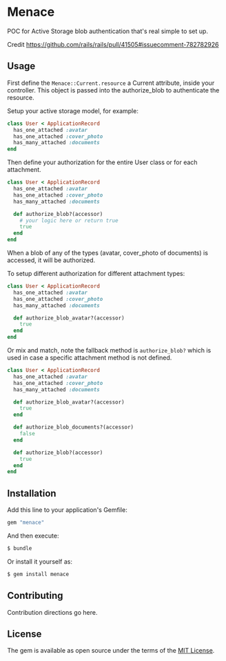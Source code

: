 # Menace

POC for Active Storage blob authentication that's real simple to set up.

Credit https://github.com/rails/rails/pull/41505#issuecomment-782782926

## Usage

First define the `Menace::Current.resource` a Current attribute, inside your controller. This object is passed into the authorize_blob to authenticate the resource.

Setup your active storage model, for example:

```ruby
class User < ApplicationRecord
  has_one_attached :avatar
  has_one_attached :cover_photo
  has_many_attached :documents
end
```

Then define your authorization for the entire User class or for each attachment.

```ruby
class User < ApplicationRecord
  has_one_attached :avatar
  has_one_attached :cover_photo
  has_many_attached :documents

  def authorize_blob?(accessor)
    # your logic here or return true
    true
  end
end
```

When a blob of any of the types (avatar, cover_photo of documents) is accessed, it will be authorized.

To setup different authorization for different attachment types:


```ruby
class User < ApplicationRecord
  has_one_attached :avatar
  has_one_attached :cover_photo
  has_many_attached :documents

  def authorize_blob_avatar?(accessor)
    true
  end
end
```

Or mix and match, note the fallback method is `authorize_blob?` which is used in case a specific attachment method is not defined.


```ruby
class User < ApplicationRecord
  has_one_attached :avatar
  has_one_attached :cover_photo
  has_many_attached :documents

  def authorize_blob_avatar?(accessor)
    true
  end

  def authorize_blob_documents?(accessor)
    false
  end

  def authorize_blob?(accessor)
    true
  end
end
```

## Installation
Add this line to your application's Gemfile:

```ruby
gem "menace"
```

And then execute:
```bash
$ bundle
```

Or install it yourself as:
```bash
$ gem install menace
```

## Contributing
Contribution directions go here.

## License
The gem is available as open source under the terms of the [MIT License](https://opensource.org/licenses/MIT).
